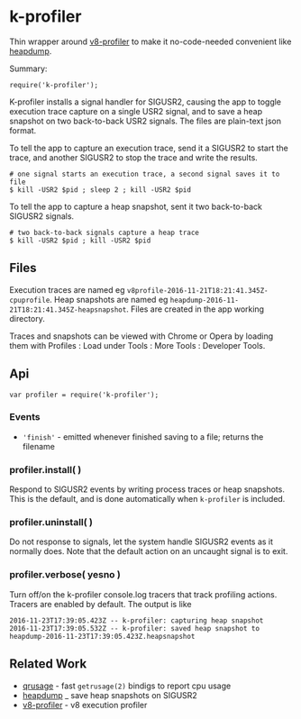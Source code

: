 k-profiler
==========

Thin wrapper around [v8-profiler](https://npmjs.org/package/v8-profiler) to make it
no-code-needed convenient like [heapdump](https://npmjs.org/package/heapdump).

Summary:

    require('k-profiler');

K-profiler installs a signal handler for SIGUSR2, causing the app to toggle
execution trace capture on a single USR2 signal, and to save a heap snapshot on two
back-to-back USR2 signals.  The files are plain-text json format.

To tell the app to capture an execution trace, send it a SIGUSR2 to start the
trace, and another SIGUSR2 to stop the trace and write the results.

    # one signal starts an execution trace, a second signal saves it to file
    $ kill -USR2 $pid ; sleep 2 ; kill -USR2 $pid

To tell the app to capture a heap snapshot, sent it two back-to-back SIGUSR2 signals.

    # two back-to-back signals capture a heap trace
    $ kill -USR2 $pid ; kill -USR2 $pid


Files
-----

Execution traces are named eg `v8profile-2016-11-21T18:21:41.345Z-cpuprofile`.
Heap snapshots are named eg `heapdump-2016-11-21T18:21:41.345Z-heapsnapshot`.
Files are created in the app working directory.

Traces and snapshots can be viewed with Chrome or Opera by loading them with
Profiles : Load under Tools : More Tools : Developer Tools.


Api
---

    var profiler = require('k-profiler');

### Events

- `'finish'` - emitted whenever finished saving to a file; returns the filename

### profiler.install( )

Respond to SIGUSR2 events by writing process traces or heap snapshots.
This is the default, and is done automatically when `k-profiler` is included.

### profiler.uninstall( )

Do not response to signals, let the system handle SIGUSR2 events as it normally
does.  Note that the default action on an uncaught signal is to exit.

### profiler.verbose( yesno )

Turn off/on the k-profiler console.log tracers that track profiling actions.
Tracers are enabled by default.  The output is like

    2016-11-23T17:39:05.423Z -- k-profiler: capturing heap snapshot
    2016-11-23T17:39:05.532Z -- k-profiler: saved heap snapshot to heapdump-2016-11-23T17:39:05.423Z.heapsnapshot


Related Work
------------

- [qrusage](https://npmjs.org/package/qrusage) - fast `getrusage(2)` bindigs to report cpu usage
- [heapdump](https://npmjs.org/package/heapdump) _ save heap snapshots on SIGUSR2
- [v8-profiler](https://npmjs.org/package/v8-profiler) - v8 execution profiler
